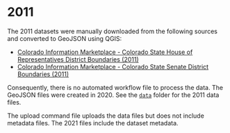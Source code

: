 # 2011 #

The 2011 datasets were manually downloaded from the following sources and converted to GeoJSON using QGIS:

* [Colorado Information Marketplace - Colorado State House of Representatives District Boundaries (2011)](https://data.colorado.gov/Legislative/Colorado-State-House-of-Representatives-District-B/jf7j-4sik)
* [Colorado Information Marketplace - Colorado State Senate District Boundaries (2011)](https://data.colorado.gov/Legislative/Colorado-State-Senate-District-Boundaries-2011-/c9h8-fdgk)

Consequently, there is no automated workflow file to process the data.
The GeoJSON files were created in 2020.
See the [`data`](#data) folder for the 2011 data files.

The upload command file uploads the data files but does not include metadata files.
The 2021 files include the dataset metadata.
